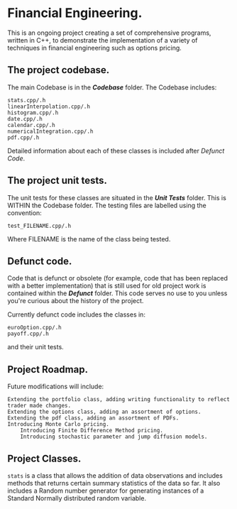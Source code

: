 # Financial Engineering.
 This is an ongoing project creating a set of comprehensive programs, written in C++, to demonstrate the implementation of a variety of techniques in financial engineering such as options pricing.
 
## The project codebase.
The main Codebase is in the ***Codebase*** folder. The Codebase includes:

	stats.cpp/.h
	linearInterpolation.cpp/.h
	histogram.cpp/.h
	date.cpp/.h
 	calendar.cpp/.h
  	numericalIntegration.cpp/.h
   	pdf.cpp/.h

Detailed information about each of these classes is included after _Defunct Code_.

## The project unit tests.
The unit tests for these classes are situated in the ***Unit Tests*** folder. This is WITHIN the Codebase folder. The testing files are labelled using the convention:

	test_FILENAME.cpp/.h
Where FILENAME is the name of the class being tested.

## Defunct code.
Code that is defunct or obsolete (for example, code that has been replaced with a better implementation) that is still used for old project work is contained within the ***Defunct*** folder. This code serves no use to you unless you're curious about the history of the project.

Currently defunct code includes the classes in:

	euroOption.cpp/.h
 	payoff.cpp/.h
  and their unit tests.

## Project Roadmap.
Future modifications will include:

	Extending the portfolio class, adding writing functionality to reflect trader made changes.
 	Extending the options class, adding an assortment of options.
  	Extending the pdf class, adding an assortment of PDFs.
   	Introducing Monte Carlo pricing.
    	Introducing Finite Difference Method pricing.
     	Introducing stochastic parameter and jump diffusion models.

## Project Classes.
```stats``` is a class that allows the addition of data observations and includes methods that returns certain summary statistics of the data so far. It also includes a Random number generator for generating instances of a Standard Normally distributed random variable.
